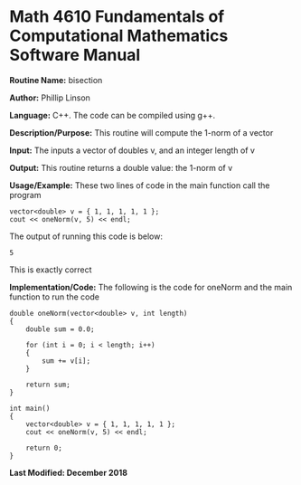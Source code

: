 # Math 4610 Fundamentals of Computational Mathematics Software Manual

**Routine Name:**           bisection

**Author:** Phillip Linson

**Language:** C++. The code can be compiled using g++.

**Description/Purpose:** This routine will compute the 1-norm of a vector

**Input:** The inputs a vector of doubles v, and an integer length of v

**Output:** This routine returns a double value: the 1-norm of v

**Usage/Example:** These two lines of code in the main function call the program

	vector<double> v = { 1, 1, 1, 1, 1 };
	cout << oneNorm(v, 5) << endl;
	
The output of running this code is below:

	5
	
This is exactly correct

**Implementation/Code:** The following is the code for oneNorm and the main function to run the code

	double oneNorm(vector<double> v, int length)
	{
		double sum = 0.0;

		for (int i = 0; i < length; i++)
		{
			sum += v[i];
		}

		return sum;
	}

	int main()
	{
		vector<double> v = { 1, 1, 1, 1, 1 };
		cout << oneNorm(v, 5) << endl;

		return 0;
	}

**Last Modified: December 2018**
